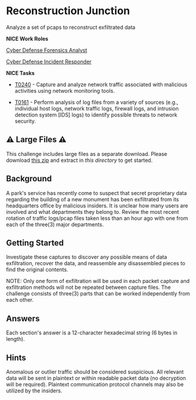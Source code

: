 # Reconstruction Junction

Analyze a set of pcaps to reconstruct exfiltrated data

**NICE Work Roles**

 [Cyber Defense Forensics Analyst](https://niccs.cisa.gov/workforce-development/nice-framework/workroles?name=Cyber+Defense+Forensics+Analyst&id=All)

 [Cyber Defense Incident Responder](https://niccs.cisa.gov/workforce-development/nice-framework/workroles?name=Cyber+Defense+Incident+Responder&id=All)

**NICE Tasks**

- [T0240](https://niccs.cisa.gov/workforce-development/nice-framework/tasks?id=T0240&description=All) - Capture and analyze network traffic associated with malicious activities using network monitoring tools.

- [T0161](https://niccs.cisa.gov/workforce-development/nice-framework/tasks?id=T0161&description=All) - Perform analysis of log files from a variety of sources (e.g., individual host logs, network traffic logs, firewall logs, and intrusion detection system [IDS] logs) to identify possible threats to network security.

## ⚠️ Large Files ⚠️
This challenge includes large files as a separate download. Please download
[this zip](https://cisaprescup.blob.core.usgovcloudapi.net/pc3/team-round2-reconstruction-junction-largefiles.zip)
and extract in _this directory_ to get started.

## Background

A park's service has recently come to suspect that secret proprietary data regarding the building of a new monument has been exfiltrated from its headquarters office by malicious insiders. It is unclear how many users are involved and what departments they belong to. Review the most recent rotation of traffic logs/pcap files taken less than an hour ago with one from each of the three(3) major departments.

## Getting Started

Investigate these captures to discover any possible means of data exfiltration, recover the data, and reassemble any disassembled pieces to find the original contents.

NOTE: Only one form of exfiltration will be used in each packet capture and exfiltration methods will not be repeated between capture files. The challenge consists of three(3) parts that can be worked independently from each other.

## Answers
Each section's answer is a 12-character hexadecimal string (6 bytes in length).

## Hints
Anomalous or outlier traffic should be considered suspicious.
All relevant data will be sent in plaintext or within readable packet data (no decryption will be required).
Plaintext communication protocol channels may also be utilized by the insiders.
